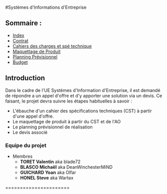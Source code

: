 #Systèmes d'Informations d'Entreprise


## Sommaire :
  - [Index](README.md)
  - [Contrat](Contrat.md)
  - [Cahiers des charges et spé technique](CDC.md)
  - [Maquettage de Produit](MaqProd.md)
  - [Planning Prévisionnel](PlaPrev.md)
  - [Budget](Budget.md)
  

## Introduction

Dans le cadre de l'UE Systèmes d'Information d'Entreprise, il est demandé de répondre a un appel d'offre et d'y apporter une solution via un devis.
Ce faisant, le projet devra suivre les étapes habituelles à savoir :
  - L'ébauche d'un cahier des spécifications techniques (CST) à partir d'une appel d'offre. 
  - Le maquettage de produit à partir du CST et de l'AO
  - Le planning prévisionnel de réalisation
  - Le devis associé
  
### Equipe du projet
* Membres
  - **TORET Valentin** aka blade72
  - **BLASCO Michaël** aka DeanWinchesterMiND
  - **GUICHARD Yoan**  aka Olfar
  - **HONEL Steve**    aka Wartax

======================
